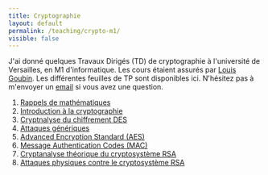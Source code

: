 ```yaml
---
title: Cryptographie
layout: default
permalink: /teaching/crypto-m1/
visible: false
---
```


J'ai donné quelques Travaux Dirigés (TD) de cryptographie à l'université de
Versailles, en M1 d'informatique. Les cours étaient assurés par [Louis Goubin](http://www.goubin.fr/). Les différentes
feuilles de TP sont disponibles ici. N'hésitez pas à m'envoyer un
[email](mailto:{{site.email}}) si vous avez une question.

1. [Rappels de mathématiques](Sujet_TD1.pdf)
2. [Introduction à la cryptographie](Sujet_TD2.pdf)
3. [Cryptnalyse du chiffrement DES](Sujet_TD3.pdf)
4. [Attaques génériques](Sujet_TD4.pdf)
5. [Advanced Encryption Standard (AES)](Sujet_TD5.pdf)
6. [Message Authentication Codes (MAC)](Sujet_TD6.pdf)
7. [Cryptanalyse théorique du cryptosystème RSA](Sujet_TD7.pdf)
8. [Attaques physiques contre le cryptosystème RSA](Sujet_TD8.pdf)
